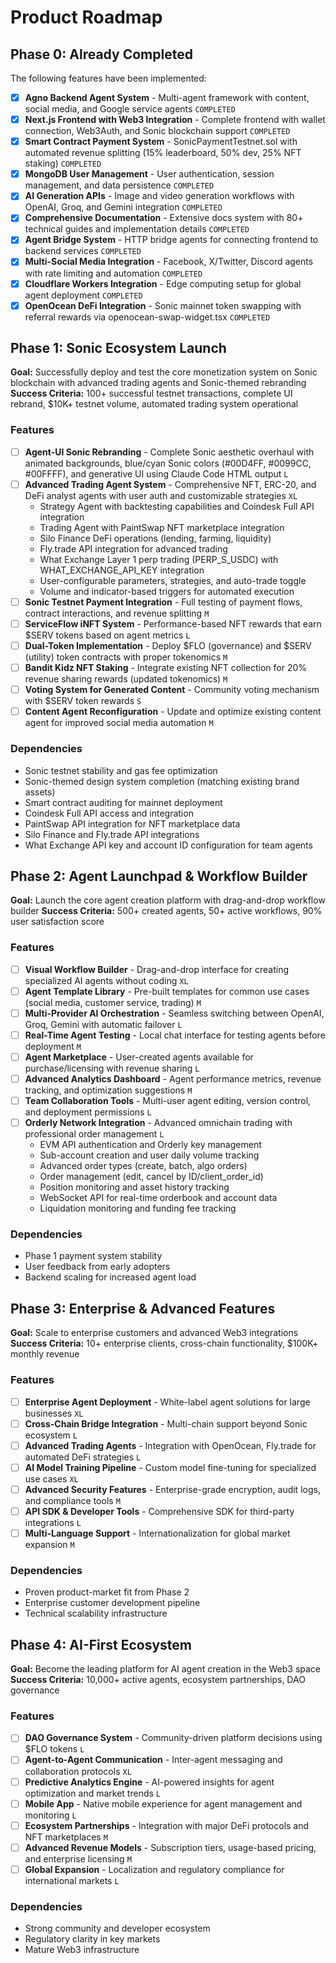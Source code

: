# Product Roadmap

## Phase 0: Already Completed

The following features have been implemented:

- [x] **Agno Backend Agent System** - Multi-agent framework with content, social media, and Google service agents `COMPLETED`
- [x] **Next.js Frontend with Web3 Integration** - Complete frontend with wallet connection, Web3Auth, and Sonic blockchain support `COMPLETED`
- [x] **Smart Contract Payment System** - SonicPaymentTestnet.sol with automated revenue splitting (15% leaderboard, 50% dev, 25% NFT staking) `COMPLETED`
- [x] **MongoDB User Management** - User authentication, session management, and data persistence `COMPLETED`
- [x] **AI Generation APIs** - Image and video generation workflows with OpenAI, Groq, and Gemini integration `COMPLETED`
- [x] **Comprehensive Documentation** - Extensive docs system with 80+ technical guides and implementation details `COMPLETED`
- [x] **Agent Bridge System** - HTTP bridge agents for connecting frontend to backend services `COMPLETED`
- [x] **Multi-Social Media Integration** - Facebook, X/Twitter, Discord agents with rate limiting and automation `COMPLETED`
- [x] **Cloudflare Workers Integration** - Edge computing setup for global agent deployment `COMPLETED`
- [x] **OpenOcean DeFi Integration** - Sonic mainnet token swapping with referral rewards via openocean-swap-widget.tsx `COMPLETED`

## Phase 1: Sonic Ecosystem Launch

**Goal:** Successfully deploy and test the core monetization system on Sonic blockchain with advanced trading agents and Sonic-themed rebranding
**Success Criteria:** 100+ successful testnet transactions, complete UI rebrand, $10K+ testnet volume, automated trading system operational

### Features

- [ ] **Agent-UI Sonic Rebranding** - Complete Sonic aesthetic overhaul with animated backgrounds, blue/cyan Sonic colors (#00D4FF, #0099CC, #00FFFF), and generative UI using Claude Code HTML output `L`
- [ ] **Advanced Trading Agent System** - Comprehensive NFT, ERC-20, and DeFi analyst agents with user auth and customizable strategies `XL`
  - Strategy Agent with backtesting capabilities and Coindesk Full API integration
  - Trading Agent with PaintSwap NFT marketplace integration  
  - Silo Finance DeFi operations (lending, farming, liquidity)
  - Fly.trade API integration for advanced trading
  - What Exchange Layer 1 perp trading (PERP_S_USDC) with WHAT_EXCHANGE_API_KEY integration
  - User-configurable parameters, strategies, and auto-trade toggle
  - Volume and indicator-based triggers for automated execution
- [ ] **Sonic Testnet Payment Integration** - Full testing of payment flows, contract interactions, and revenue splitting `M`
- [ ] **ServiceFlow iNFT System** - Performance-based NFT rewards that earn $SERV tokens based on agent metrics `L`
- [ ] **Dual-Token Implementation** - Deploy $FLO (governance) and $SERV (utility) token contracts with proper tokenomics `M`
- [ ] **Bandit Kidz NFT Staking** - Integrate existing NFT collection for 20% revenue sharing rewards (updated tokenomics) `M`
- [ ] **Voting System for Generated Content** - Community voting mechanism with $SERV token rewards `S`
- [ ] **Content Agent Reconfiguration** - Update and optimize existing content agent for improved social media automation `M`

### Dependencies

- Sonic testnet stability and gas fee optimization
- Sonic-themed design system completion (matching existing brand assets)
- Smart contract auditing for mainnet deployment  
- Coindesk Full API access and integration
- PaintSwap API integration for NFT marketplace data
- Silo Finance and Fly.trade API integrations
- What Exchange API key and account ID configuration for team agents

## Phase 2: Agent Launchpad & Workflow Builder

**Goal:** Launch the core agent creation platform with drag-and-drop workflow builder
**Success Criteria:** 500+ created agents, 50+ active workflows, 90% user satisfaction score

### Features

- [ ] **Visual Workflow Builder** - Drag-and-drop interface for creating specialized AI agents without coding `XL`
- [ ] **Agent Template Library** - Pre-built templates for common use cases (social media, customer service, trading) `M`
- [ ] **Multi-Provider AI Orchestration** - Seamless switching between OpenAI, Groq, Gemini with automatic failover `L`
- [ ] **Real-Time Agent Testing** - Local chat interface for testing agents before deployment `M`
- [ ] **Agent Marketplace** - User-created agents available for purchase/licensing with revenue sharing `L`
- [ ] **Advanced Analytics Dashboard** - Agent performance metrics, revenue tracking, and optimization suggestions `M`
- [ ] **Team Collaboration Tools** - Multi-user agent editing, version control, and deployment permissions `L`
- [ ] **Orderly Network Integration** - Advanced omnichain trading with professional order management `L`
  - EVM API authentication and Orderly key management
  - Sub-account creation and user daily volume tracking
  - Advanced order types (create, batch, algo orders)
  - Order management (edit, cancel by ID/client_order_id)
  - Position monitoring and asset history tracking
  - WebSocket API for real-time orderbook and account data
  - Liquidation monitoring and funding fee tracking

### Dependencies

- Phase 1 payment system stability
- User feedback from early adopters
- Backend scaling for increased agent load

## Phase 3: Enterprise & Advanced Features  

**Goal:** Scale to enterprise customers and advanced Web3 integrations
**Success Criteria:** 10+ enterprise clients, cross-chain functionality, $100K+ monthly revenue

### Features

- [ ] **Enterprise Agent Deployment** - White-label agent solutions for large businesses `XL`
- [ ] **Cross-Chain Bridge Integration** - Multi-chain support beyond Sonic ecosystem `L`
- [ ] **Advanced Trading Agents** - Integration with OpenOcean, Fly.trade for automated DeFi strategies `L`
- [ ] **AI Model Training Pipeline** - Custom model fine-tuning for specialized use cases `XL`
- [ ] **Advanced Security Features** - Enterprise-grade encryption, audit logs, and compliance tools `M`
- [ ] **API SDK & Developer Tools** - Comprehensive SDK for third-party integrations `L`
- [ ] **Multi-Language Support** - Internationalization for global market expansion `M`

### Dependencies

- Proven product-market fit from Phase 2
- Enterprise customer development pipeline
- Technical scalability infrastructure

## Phase 4: AI-First Ecosystem

**Goal:** Become the leading platform for AI agent creation in the Web3 space
**Success Criteria:** 10,000+ active agents, ecosystem partnerships, DAO governance

### Features

- [ ] **DAO Governance System** - Community-driven platform decisions using $FLO tokens `L`
- [ ] **Agent-to-Agent Communication** - Inter-agent messaging and collaboration protocols `XL`
- [ ] **Predictive Analytics Engine** - AI-powered insights for agent optimization and market trends `L`
- [ ] **Mobile App** - Native mobile experience for agent management and monitoring `L`
- [ ] **Ecosystem Partnerships** - Integration with major DeFi protocols and NFT marketplaces `M`
- [ ] **Advanced Revenue Models** - Subscription tiers, usage-based pricing, and enterprise licensing `M`
- [ ] **Global Expansion** - Localization and regulatory compliance for international markets `L`

### Dependencies

- Strong community and developer ecosystem
- Regulatory clarity in key markets
- Mature Web3 infrastructure